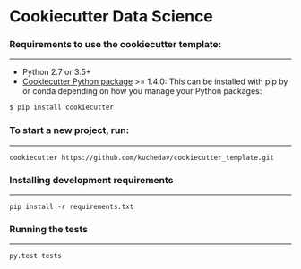 # Cookiecutter Data Science


### Requirements to use the cookiecutter template:
-----------
 - Python 2.7 or 3.5+
 - [Cookiecutter Python package](http://cookiecutter.readthedocs.org/en/latest/installation.html) >= 1.4.0: This can be installed with pip by or conda depending on how you manage your Python packages:

``` bash
$ pip install cookiecutter
```


### To start a new project, run:
------------

    cookiecutter https://github.com/kuchedav/cookiecutter_template.git


### Installing development requirements
------------

    pip install -r requirements.txt

### Running the tests
------------

    py.test tests
